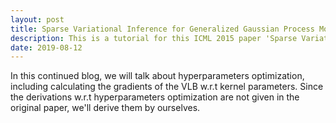 ```yaml
---
layout: post
title: Sparse Variational Inference for Generalized Gaussian Process Models - Tutorial 4
description: This is a tutorial for this ICML 2015 paper 'Sparse Variational Inference for Generalized Gaussian Process Models'. It covers hyperparameters optimization.
date: 2019-08-12
---
```

<p>
In this continued blog, we will talk about hyperparameters optimization, including calculating the gradients of the VLB w.r.t kernel parameters. Since the derivations w.r.t hyperparameters optimization are not given in the original paper, we'll derive them by ourselves.
</p>